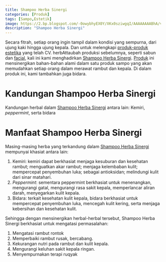 ```yaml
---
title: Shampoo Herba Sinergi
categories: [Produk]
tags: [Sampo,Estetik]
image: https://2.bp.blogspot.com/-0owybhyEX0Y/XKx0sziwgqI/AAAAAAAABhA/vPmJQxG4y_gpUu4D0xvaHbOo0Jzwwm_BgCKgBGAs/s1600/produk-shampoo.PNG
description: "Shampoo Herba Sinergi"
---
```


<div class="paraph">Secara fitrah, setiap orang ingin tampil dalam kondisi yang sempurna, dari ujung kaki hingga ujung kepala. Dan untuk melengkapi <a href="/tags/estetik" title="Materi Berlabel Estetik">produk-produk estetika</a> yang telah CV. herbAttaubah produksi sebelumnya, seperti sabun dan <a href="/posts/facial-mask-r0g">facial</a>, kali ini kami menghadirkan <a href="/posts/sampo-herba-sinergi-9kk" title="Shampoo Herba Sinergi Attaubah">Shampoo Herba Sinergi</a>. <a href="/categories/produk">Produk</a> ini mensinergikan bahan-bahan alami dalam satu produk sampo yang akan memudahkan setiap orang dalam merawat rambut dan kepala. Di dalam produk ini, kami tambahkan juga bidara.</div>

<h1>Kandungan Shampoo Herba Sinergi</h1>

<div class="paraph">Kandungan herbal dalam <a href="/posts/sampo-herba-sinergi-9kk" title="Shampoo Herba Sinergi Attaubah">Shampoo Herba Sinergi</a> antara lain: Kemiri, <i>peppermint</i>, serta bidara</div>

<h1>Manfaat Shampoo Herba Sinergi</h1>

<div class="paraph">Masing-masing herba yang terkandung dalam <a href="/posts/sampo-herba-sinergi-9kk" title="Shampoo Herba Sinergi Attaubah">Shampoo Herba Sinergi</a> mempunyai khasiat antara lain:</div>

<ol>
    <li>Kemiri: kemiri dapat berkhasiat menjaga kesuburan dan kesehatan rambut; menguatkan akar rambut; menjaga kelembaban kulit; mempercepat penyembuhan luka; sebagai antioksidan; melindungi kulit dari sinar matahari.</li>
    <li><i>Peppermint</i>: sementara peppermint berkhasiat untuk menenangkan, mengurangi gatal, mengurangi rasa sakit kepala, memperlancar aliran darah, menyegarkan kulit kepala.</li>
    <li>Bidara: terkait kesehatan kulit kepala, bidara berkhasiat untuk mempercepat penyembuhan luka, mencegah kulit kering, serta menjaga kebersihan dan kesehatan kulit.</li>
</ol>

<div class="paraph">Sehingga dengan mensinergikan herbal-herbal tersebut, Shampoo Herba Sinergi berkhasiat untuk mengatasi permasalahan:</div>

<ol>
    <li>Mengatasi rambut rontok</li>
    <li>Memperbaiki rambut rusak, bercabang.</li>
    <li>Kekurangan nutri pada rambut dan kulit kepala.</li>
    <li>Mengurangi keluhan sakit kepala ringan.</li>
    <li>Menyempurnakan terapi ruqyak</li>
</ol>
